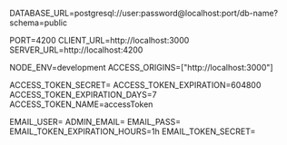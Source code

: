 DATABASE_URL=postgresql://user:password@localhost:port/db-name?schema=public

PORT=4200
CLIENT_URL=http://localhost:3000
SERVER_URL=http://localhost:4200

NODE_ENV=development
ACCESS_ORIGINS=["http://localhost:3000"]

ACCESS_TOKEN_SECRET=
ACCESS_TOKEN_EXPIRATION=604800
ACCESS_TOKEN_EXPIRATION_DAYS=7
ACCESS_TOKEN_NAME=accessToken

EMAIL_USER=
ADMIN_EMAIL=
EMAIL_PASS=
EMAIL_TOKEN_EXPIRATION_HOURS=1h
EMAIL_TOKEN_SECRET=
